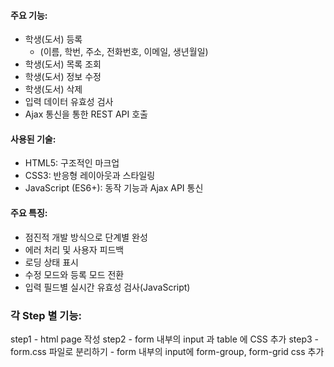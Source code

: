 #### 주요 기능: 
* 학생(도서) 등록 
    - (이름, 학번, 주소, 전화번호, 이메일, 생년월일)
* 학생(도서) 목록 조회
* 학생(도서) 정보 수정
* 학생(도서) 삭제
* 입력 데이터 유효성 검사
* Ajax 통신을 통한 REST API 호출

#### 사용된 기술:
* HTML5: 구조적인 마크업
* CSS3: 반응형 레이아웃과 스타일링
* JavaScript (ES6+): 동작 기능과 Ajax API 통신

#### 주요 특징: 
* 점진적 개발 방식으로 단계별 완성
* 에러 처리 및 사용자 피드백
* 로딩 상태 표시
* 수정 모드와 등록 모드 전환
* 입력 필드별 실시간 유효성 검사(JavaScript)

### 각 Step 별 기능:
step1 - html page 작성
step2 - form 내부의 input 과 table 에 CSS 추가
step3 
    - form.css 파일로 분리하기
    - form 내부의 input에 form-group, form-grid css 추가
